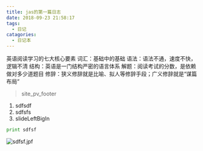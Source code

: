 ```yaml
---
title: jas的第一篇日志
date: 2018-09-23 21:58:17
tags:
  - 日记
catagories:
  - 日记本
---
```


英语阅读学习的七大核心要素 词汇：基础中的基础 语法：语法不通，速度不快，逻辑不清 结构：英语是一门结构严密的语言体系 解题：阅读考试的分数，是依赖做对多少道题目 修辞：狭义修辞就是比喻、拟人等修辞手段；广义修辞就是“谋篇布局”



> site_pv_footer

1. sdfsdf
2. sdfsfs
3. slideLeftBigIn

```python
print sdfsf
```

![sdfsf.jpf](https://www.zybuluo.com/static/img/logo.png)
